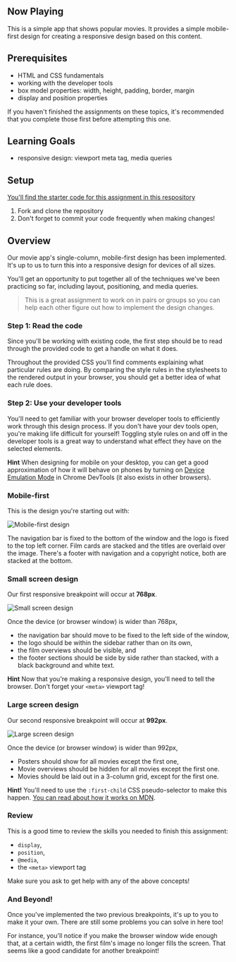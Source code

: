 
## Now Playing

This is a simple app that shows popular movies. It provides a simple mobile-first design for creating a responsive design based on this content.

## Prerequisites
* HTML and CSS fundamentals
* working with the developer tools
* box model properties: width, height, padding, border, margin
* display and position properties

If you haven't finished the assignments on these topics, it's recommended that you complete those first before attempting this one.

## Learning Goals
* responsive design: viewport meta tag, media queries

## Setup
[You'll find the starter code for this assignment in this respository](https://git.generalassemb.ly/wdi-toronto/now-playing-static)

1. Fork and clone the repository
2. Don't forget to commit your code frequently when making changes!

## Overview

Our movie app's single-column, mobile-first design has been implemented. It's up to us to turn this into a responsive design for devices of all sizes.

You'll get an opportunity to put together all of the techniques we've been practicing so far, including layout, positioning, and media queries.

> This is a great assignment to work on in pairs or groups so you can help each other figure out how to implement the design changes.

### Step 1: Read the code

Since you'll be working with existing code, the first step should be to read through the provided code to get a handle on what it does.

Throughout the provided CSS you'll find comments explaining what particular rules are doing. By comparing the style rules in the stylesheets to the rendered output in your browser, you should get a better idea of what each rule does.

### Step 2: Use your developer tools

You'll need to get familiar with your browser developer tools to efficiently work through this design process. If you don't have your dev tools open, you're making life difficult for yourself! Toggling style rules on and off in the developer tools is a great way to understand what effect they have on the selected elements.


**Hint** When designing for mobile on your desktop, you can get a good approximation of how it will behave on phones by turning on [Device Emulation Mode](https://developers.google.com/web/tools/chrome-devtools/device-mode/) in Chrome DevTools (it also exists in other browsers).

### Mobile-first

This is the design you're starting out with:

![Mobile-first design](https://github.com/bitmakerlabs/now-playing-responsive/raw/master/mobile.png)

The navigation bar is fixed to the bottom of the window and the logo is fixed to the top left corner. Film cards are stacked and the titles are overlaid over the image. There's a footer with navigation and a copyright notice, both are stacked at the bottom.


### Small screen design

Our first responsive breakpoint will occur at **768px**.

![Small screen design](https://github.com/bitmakerlabs/now-playing-responsive/raw/master/tablet.png)

Once the device (or browser window) is wider than 768px,

* the navigation bar should move to be fixed to the left side of the window,
* the logo should be within the sidebar rather than on its own,
* the film overviews should be visible, and
* the footer sections should be side by side rather than stacked, with a black background and white text.

**Hint** Now that you're making a responsive design, you'll need to tell the browser. Don't forget your `<meta>` viewport tag!

### Large screen design

Our second responsive breakpoint will occur at **992px**.

![Large screen design](https://github.com/bitmakerlabs/now-playing-responsive/raw/master/desktop.png)

Once the device (or browser window) is wider than 992px,

* Posters should show for all movies except the first one,
* Movie overviews should be hidden for all movies except the first one.
* Movies should be laid out in a 3-column grid, except for the first one.

**Hint!** You'll need to use the `:first-child` CSS pseudo-selector to make this happen. [You can read about how it works on MDN](https://developer.mozilla.org/en/docs/Web/CSS/:first-child).

### Review

This is a good time to review the skills you needed to finish this assignment:

* `display`,
* `position`,
* `@media`,
* the `<meta>` viewport tag

Make sure you ask to get help with any of the above concepts!

### And Beyond!

Once you've implemented the two previous breakpoints, it's up to you to make it your own. There are still some problems you can solve in here too!

For instance, you'll notice if you make the browser window wide enough that, at a certain width, the first film's image no longer fills the screen. That seems like a good candidate for another breakpoint!

